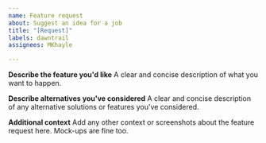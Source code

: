 ```yaml
---
name: Feature request
about: Suggest an idea for a job
title: "[Request]"
labels: dawntrail
assignees: MKhayle

---
```


**Describe the feature you'd like**
A clear and concise description of what you want to happen.

**Describe alternatives you've considered**
A clear and concise description of any alternative solutions or features you've considered.

**Additional context**
Add any other context or screenshots about the feature request here. Mock-ups are fine too.
